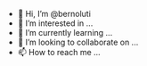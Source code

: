 - 👋 Hi, I’m @bernoluti
- 👀 I’m interested in ...
- 🌱 I’m currently learning ...
- 💞️ I’m looking to collaborate on ...
- 📫 How to reach me ...

<!---
bernoluti/bernoluti is a ✨ special ✨ repository because its `README.md` (this file) appears on your GitHub profile.
You can click the Preview link to take a look at your changes.
--->
